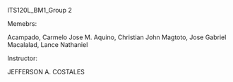 ITS120L_BM1_Group 2

Memebrs:

Acampado, Carmelo Jose M.
Aquino, Christian John 
Magtoto, Jose Gabriel
Macalalad, Lance Nathaniel

Instructor:

JEFFERSON A. COSTALES
